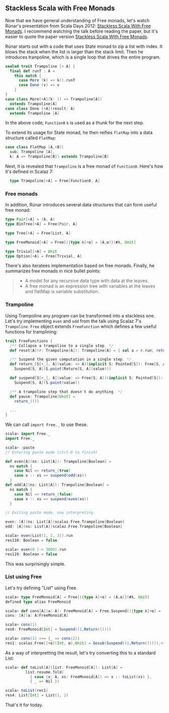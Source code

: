 
## Stackless Scala with Free Monads

Now that we have general understanding of Free monads, let's watch Rúnar's presentation from Scala Days 2012: [Stackless Scala With Free Monads](http://skillsmatter.com/podcast/scala/stackless-scala-free-monads). I recommend watching the talk before reading the paper, but it's easier to quote the paper version [Stackless Scala With Free Monads](http://days2012.scala-lang.org/sites/days2012/files/bjarnason_trampolines.pdf).

Rúnar starts out with a code that uses State monad to zip a list with index. It blows the stack when the list is larger than the stack limit. Then he introduces tranpoline, which is a single loop that drives the entire program.

```scala
sealed trait Trampoline [+ A] {
  final def runT : A =
    this match {
      case More (k) => k().runT
      case Done (v) => v
    }
}
case class More[+A](k: () => Trampoline[A])
  extends Trampoline[A]
case class Done [+A](result: A)
  extends Trampoline [A]
```

In the above code, `Function0` `k` is used as a thunk for the next step.

To extend its usage for State monad, he then reifies `flatMap` into a data structure called `FlatMap`:

```scala
case class FlatMap [A,+B](
  sub: Trampoline [A],
  k: A => Trampoline[B]) extends Trampoline[B]
```

Next, it is revealed that `Trampoline` is a free monad of `Function0`. Here's how it's defined in Scalaz 7:

```scala
  type Trampoline[+A] = Free[Function0, A]
```

### Free monads

In addition, Rúnar introduces several data structures that can form useful free monad:

```scala
type Pair[+A] = (A, A)
type BinTree[+A] = Free[Pair, A]

type Tree[+A] = Free[List, A]

type FreeMonoid[+A] = Free[({type λ[+α] = (A,α)})#λ, Unit]

type Trivial[+A] = Unit
type Option[+A] = Free[Trivial, A]
```

There's also iteratees implementation based on free monads. Finally, he summarizes free monads in nice bullet points:

> - A model for any recursive data type with data at the leaves.
> - A free monad is an expression tree with variables at the leaves and flatMap is variable substitution.

### Trampoline

Using Trampoline any program can be transformed into a stackless one. Let's try implementing `even` and `odd` from the talk using Scalaz 7's `Trampoline`. `Free` object extends `FreeFunction` which defines a few useful functions for tramplining:

```scala
trait FreeFunctions {
  /** Collapse a trampoline to a single step. */
  def reset[A](r: Trampoline[A]): Trampoline[A] = { val a = r.run; return_(a) }

  /** Suspend the given computation in a single step. */
  def return_[S[+_], A](value: => A)(implicit S: Pointed[S]): Free[S, A] =
    Suspend[S, A](S.point(Return[S, A](value)))

  def suspend[S[+_], A](value: => Free[S, A])(implicit S: Pointed[S]): Free[S, A] =
    Suspend[S, A](S.point(value))

  /** A trampoline step that doesn't do anything. */
  def pause: Trampoline[Unit] =
    return_(())

  ...
}
```

We can call `import Free._` to use these.

```scala
scala> import Free._
import Free._

scala> :paste
// Entering paste mode (ctrl-D to finish)

def even[A](ns: List[A]): Trampoline[Boolean] =
  ns match {
    case Nil => return_(true)
    case x :: xs => suspend(odd(xs))
  }
def odd[A](ns: List[A]): Trampoline[Boolean] =
  ns match {
    case Nil => return_(false)
    case x :: xs => suspend(even(xs))
  }

// Exiting paste mode, now interpreting.

even: [A](ns: List[A])scalaz.Free.Trampoline[Boolean]
odd: [A](ns: List[A])scalaz.Free.Trampoline[Boolean]

scala> even(List(1, 2, 3)).run
res118: Boolean = false

scala> even(0 |-> 3000).run
res119: Boolean = false
```

This was surprisingly simple. 

### List using Free

Let's try defining "List" using Free.

```scala
scala> type FreeMonoid[A] = Free[({type λ[+α] = (A,α)})#λ, Unit]
defined type alias FreeMonoid

scala> def cons[A](a: A): FreeMonoid[A] = Free.Suspend[({type λ[+α] = (A,α)})#λ, Unit]((a, Free.Return[({type λ[+α] = (A,α)})#λ, Unit](())))
cons: [A](a: A)FreeMonoid[A]

scala> cons(1)
res0: FreeMonoid[Int] = Suspend((1,Return(())))

scala> cons(1) >>= {_ => cons(2)}
res1: scalaz.Free[[+α](Int, α),Unit] = Gosub(Suspend((1,Return(()))),<function1>)
```

As a way of interpretting the result, let's try converting this to a standard List:

```scala
scala> def toList[A](list: FreeMonoid[A]): List[A] =
         list.resume.fold(
           { case (x: A, xs: FreeMonoid[A]) => x :: toList(xs) },
           { _ => Nil })

scala> toList(res1)
res4: List[Int] = List(1, 2)
```

That's it for today.
